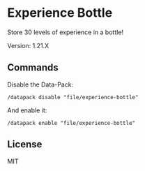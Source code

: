 # Experience Bottle

Store 30 levels of experience in a bottle!

Version: 1.21.X

## Commands

Disable the Data-Pack:

```mcfunction
/datapack disable "file/experience-bottle"
```

And enable it:

```mcfunction
/datapack enable "file/experience-bottle"
```

## License

MIT